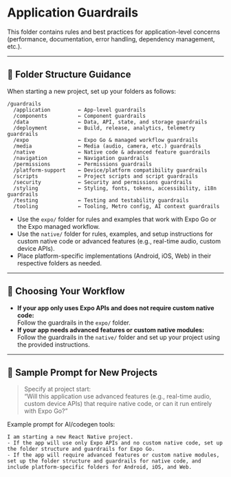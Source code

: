 # Application Guardrails

This folder contains rules and best practices for application-level concerns (performance, documentation, error handling, dependency management, etc.).

---

## 📁 Folder Structure Guidance

When starting a new project, set up your folders as follows:

```
/guardrails
  /application         ← App-level guardrails
  /components          ← Component guardrails
  /data                ← Data, API, state, and storage guardrails
  /deployment          ← Build, release, analytics, telemetry guardrails
  /expo                ← Expo Go & managed workflow guardrails
  /media               ← Media (audio, camera, etc.) guardrails
  /native              ← Native code & advanced feature guardrails
  /navigation          ← Navigation guardrails
  /permissions         ← Permissions guardrails
  /platform-support    ← Device/platform compatibility guardrails
  /scripts             ← Project scripts and script guardrails
  /security            ← Security and permissions guardrails
  /styling             ← Styling, fonts, tokens, accessibility, i18n guardrails
  /testing             ← Testing and testability guardrails
  /tooling             ← Tooling, Metro config, AI context guardrails
```

- Use the `expo/` folder for rules and examples that work with Expo Go or the Expo managed workflow.
- Use the `native/` folder for rules, examples, and setup instructions for custom native code or advanced features (e.g., real-time audio, custom device APIs).
- Place platform-specific implementations (Android, iOS, Web) in their respective folders as needed.

---

## 🚦 Choosing Your Workflow

- **If your app only uses Expo APIs and does not require custom native code:**  
  Follow the guardrails in the `expo/` folder.
- **If your app needs advanced features or custom native modules:**  
  Follow the guardrails in the `native/` folder and set up your project using the provided instructions.

---

## 📝 Sample Prompt for New Projects

> Specify at project start:  
> “Will this application use advanced features (e.g., real-time audio, custom device APIs) that require native code, or can it run entirely with Expo Go?”

Example prompt for AI/codegen tools:
```
I am starting a new React Native project.  
- If the app will use only Expo APIs and no custom native code, set up the folder structure and guardrails for Expo Go.  
- If the app will require advanced features or custom native modules, set up the folder structure and guardrails for native code, and include platform-specific folders for Android, iOS, and Web.
```